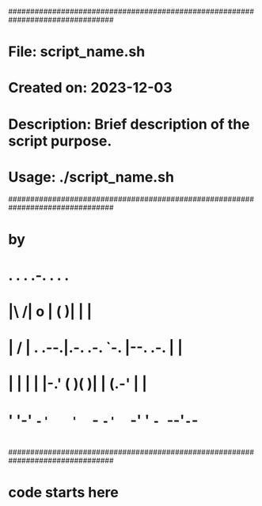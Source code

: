 ################################################################################
# File:         script_name.sh
# Created on:   2023-12-03
# 
# Description:  Brief description of the script purpose.
# Usage:        ./script_name.sh
################################################################################
# by
#   .    .         .          .-. .         . . 
#   |\  /|  o      |         (   )|         | | 
#   | \/ |  .  .--.|.-.  .-.  `-. |--.  .-. | | 
#   |    |  |  |   |-.' (   )(   )|  | (.-' | | 
#   '    '-' `-'   '  `- `-'  `-' '  `- `--'`-`-
#
################################################################################
# 
# code starts here
